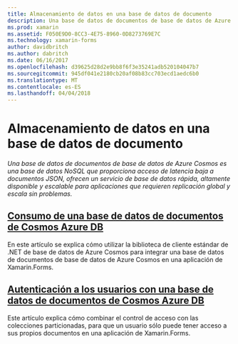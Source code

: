 ```yaml
---
title: Almacenamiento de datos en una base de datos de documento
description: Una base de datos de documentos de base de datos de Azure Cosmos es una base de datos NoSQL que proporciona acceso de latencia baja a documentos JSON, ofrecen un servicio de base de datos rápida, altamente disponible y escalable para aplicaciones que requieren replicación global y escala sin problemas.
ms.prod: xamarin
ms.assetid: F050E9D0-8CC3-4E75-8960-0D8273769E7C
ms.technology: xamarin-forms
author: davidbritch
ms.author: dabritch
ms.date: 06/16/2017
ms.openlocfilehash: d39625d28d2e9bb8f6f3e35241adb520104047b7
ms.sourcegitcommit: 945df041e2180cb20af08b83cc703ecd1aedc6b0
ms.translationtype: MT
ms.contentlocale: es-ES
ms.lasthandoff: 04/04/2018
---
```

# <a name="storing-data-in-a-document-database"></a>Almacenamiento de datos en una base de datos de documento

_Una base de datos de documentos de base de datos de Azure Cosmos es una base de datos NoSQL que proporciona acceso de latencia baja a documentos JSON, ofrecen un servicio de base de datos rápida, altamente disponible y escalable para aplicaciones que requieren replicación global y escala sin problemas._

## <a name="consuming-an-azure-cosmos-db-document-databaseconsumingmd"></a>[Consumo de una base de datos de documentos de Cosmos Azure DB](consuming.md)

En este artículo se explica cómo utilizar la biblioteca de cliente estándar de .NET de base de datos de Azure Cosmos para integrar una base de datos de documentos de base de datos de Azure Cosmos en una aplicación de Xamarin.Forms.

## <a name="authenticating-users-with-an-azure-cosmos-db-document-databaseauthenticationmd"></a>[Autenticación a los usuarios con una base de datos de documentos de Cosmos Azure DB](authentication.md)

Este artículo explica cómo combinar el control de acceso con las colecciones particionadas, para que un usuario sólo puede tener acceso a sus propios documentos en una aplicación de Xamarin.Forms.
